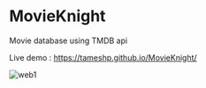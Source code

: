 # MovieKnight
Movie database using TMDB api

Live demo : https://tameshp.github.io/MovieKnight/


![web1](https://user-images.githubusercontent.com/100929964/196880119-b6f1f2a7-19d9-460e-9273-4c597f02cd21.jpg)

